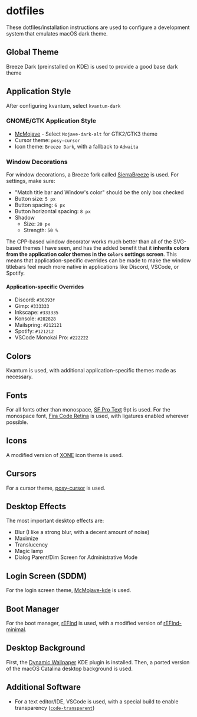 # dotfiles

These dotfiles/installation instructions are used to configure a development system that emulates macOS dark theme.

## Global Theme

Breeze Dark (preinstalled on KDE) is used to provide a good base dark theme

## Application Style

After configuring kvantum, select `kvantum-dark`

### GNOME/GTK Application Style

- [McMojave](https://store.kde.org/p/1275087) - Select `Mojave-dark-alt` for GTK2/GTK3 theme
- Cursor theme: `posy-cursor`
- Icon theme: `Breeze Dark`, with a fallback to `Adwaita`

### Window Decorations

For window decorations, a Breeze fork called [SierraBreeze](https://github.com/ishovkun/SierraBreeze) is used. For settings, make sure:

- "Match title bar and Window's color" should be the only box checked
- Button size: `5 px`
- Button spacing: `6 px`
- Button horizontal spacing: `8 px`
- Shadow
  - Size: `20 px`
  - Strength: `50 %`

The CPP-based window decorator works much better than all of the SVG-based themes I have seen, and has the added benefit that it **inherits colors from the application color themes in the `Colors` settings screen**. This means that application-specific overrides can be made to make the window titlebars feel much more native in applications like Discord, VSCode, or Spotify.

#### Application-specific Overrides

- Discord: `#36393f`
- Gimp: `#333333`
- Inkscape: `#333335`
- Konsole: `#282828`
- Mailspring: `#212121`
- Spotify: `#121212`
- VSCode Monokai Pro: `#222222`

## Colors

Kvantum is used, with additional application-specific themes made as necessary.

## Fonts

For all fonts other than monospace, [SF Pro Text](https://aur.archlinux.org/packages/otf-san-francisco-pro/) 9pt is used. For the monospace font, [Fira Code Retina](https://www.archlinux.org/packages/community/any/otf-fira-code/) is used, with ligatures enabled wherever possible.

## Icons

A modified version of [XONE](https://store.kde.org/p/1218021/) icon theme is used.

## Cursors

For a cursor theme, [posy-cursor](https://aur.archlinux.org/packages/posy-cursors/) is used.

## Desktop Effects

The most important desktop effects are:

- Blur (I like a strong blur, with a decent amount of noise)
- Maximize
- Translucency
- Magic lamp
- Dialog Parent/Dim Screen for Administrative Mode

## Login Screen (SDDM)

For the login screen theme, [McMojave-kde](https://github.com/vinceliuice/McMojave-kde) is used.

## Boot Manager

For the boot manager, [rEFInd](http://www.rodsbooks.com/refind/) is used, with a modified version of [rEFInd-minimal](https://github.com/EvanPurkhiser/rEFInd-minimal).

## Desktop Background

First, the [Dynamic Wallpaper](https://store.kde.org/p/1295389/) KDE plugin is installed. Then, a ported version of the macOS Catalina desktop background is used.

## Additional Software

- For a text editor/IDE, VSCode is used, with a special build to enable transparency ([`code-transparent`](https://aur.archlinux.org/packages/code-transparent/))
